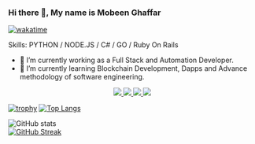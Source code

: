 ### Hi there 👋, My name is Mobeen Ghaffar
[![wakatime](https://wakatime.com/badge/user/4ef6a36f-05a3-448f-8c8e-9fa1c37e18cd.svg)](https://wakatime.com/@4ef6a36f-05a3-448f-8c8e-9fa1c37e18cd)

Skills: PYTHON / NODE.JS / C# / GO / Ruby On Rails 

- 🔭 I’m currently working as a Full Stack and Automation Developer.
- 🌱 I’m currently learning Blockchain Development, Dapps and Advance methodology of software engineering.

<p align="center">
  <a href= "https://github.com/Mobeen-Ghaffar">
    <img src="https://img.icons8.com/material-outlined/30/689d6a/source-code.png"/>
  </a>
  <a href= "https://www.linkedin.com/in/mobeen-ghaffar-40929614b/">
    <img src="https://img.icons8.com/material-outlined/30/689d6a/linkedin.png"/>
  </a>

<!--   <a href="https://github.com/hassan-zafar/Resume/blob/main/Hassan's%20Resume.pdf">
    <img src="https://img.icons8.com/material-outlined/30/689d6a/parse-from-clipboard.png"/>
  </a> -->
  <a href="mailto:mobeengaffar22@gmail.com">
    <img src="https://img.icons8.com/ios-glyphs/30/689d6a/physics.png"/>
  </a>
<!--   <a href="https://medium.com/@hz.asd1">
    <img src="https://img.icons8.com/ios-filled/30/689d6a/medium-new.png"/>
  </a> -->
  <a href="https://stackoverflow.com/users/12242674/mobeen">
    <img src="https://img.icons8.com/metro/26/689d6a/stackoverflow.png"/>
  </a>

  
</p>


[![trophy](https://github-profile-trophy.vercel.app/?username=Mobeen-Ghaffar&margin-w=25&margin-h=25&column=7&theme=darkhub)](https://github.com/ryo-ma/github-profile-trophy)
[![Top Langs](https://github-readme-stats.vercel.app/api/top-langs/?username=Mobeen-Ghaffar&theme=dark&layout=compact)](https://github.com/anuraghazra/github-readme-stats)

![GitHub stats](https://github-readme-stats.vercel.app/api?username=Mobeen-Ghaffar&&show_icons=true&count_private=true&hide_border=true&theme=radical)  
[![GitHub Streak](https://github-readme-streak-stats.herokuapp.com?user=Mobeen-Ghaffar&theme=radical&hide_border=true&date_format=j%20M%5B%20Y%5D)](https://git.io/streak-stats)

<!-- ![GitHub metrics](https://metrics.lecoq.io/Mobeen-Ghaffar)  
 -->
<!-- [![Mobeen's wakatime stats](https://github-readme-stats.vercel.app/api/wakatime?username=Mobeen-Ghaffar)](https://github-readme-stats.vercel.app/api/wakatime?username=Mobeen22-creator)
 -->
  <p>
<!--     <img src="https://wakatime.com/badge/user/91d76a95-4321-45bd-80da-e6e3a1287396.svg" height="300" width="500"> -->
  </p>
